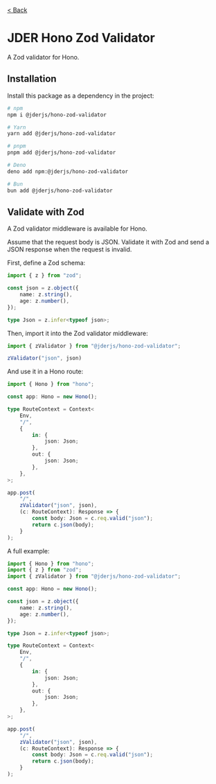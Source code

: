 [< Back](./../../README.md)

# JDER Hono Zod Validator

A Zod validator for Hono.

## Installation

Install this package as a dependency in the project:

```sh
# npm
npm i @jderjs/hono-zod-validator

# Yarn
yarn add @jderjs/hono-zod-validator

# pnpm
pnpm add @jderjs/hono-zod-validator

# Deno
deno add npm:@jderjs/hono-zod-validator

# Bun
bun add @jderjs/hono-zod-validator
```

## Validate with Zod

A Zod validator middleware is available for Hono.

Assume that the request body is JSON. Validate it with Zod and send a JSON response when the request is invalid.

First, define a Zod schema:

```ts
import { z } from "zod";

const json = z.object({
    name: z.string(),
    age: z.number(),
});

type Json = z.infer<typeof json>;
```

Then, import it into the Zod validator middleware:

```ts
import { zValidator } from "@jderjs/hono-zod-validator";

zValidator("json", json)
```

And use it in a Hono route:

```ts
import { Hono } from "hono";

const app: Hono = new Hono();

type RouteContext = Context<
    Env,
    "/",
    {
        in: {
            json: Json;
        },
        out: {
            json: Json;
        },
    },
>;

app.post(
    "/",
    zValidator("json", json),
    (c: RouteContext): Response => {
        const body: Json = c.req.valid("json");
        return c.json(body);
    }
);
```

A full example:

```ts
import { Hono } from "hono";
import { z } from "zod";
import { zValidator } from "@jderjs/hono-zod-validator";

const app: Hono = new Hono();

const json = z.object({
    name: z.string(),
    age: z.number(),
});

type Json = z.infer<typeof json>;

type RouteContext = Context<
    Env,
    "/",
    {
        in: {
            json: Json;
        },
        out: {
            json: Json;
        },
    },
>;

app.post(
    "/",
    zValidator("json", json),
    (c: RouteContext): Response => {
        const body: Json = c.req.valid("json");
        return c.json(body);
    }
);
```

